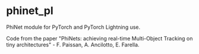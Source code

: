 # phinet_pl
PhiNet module for PyTorch and PyTorch Lightning use.

Code from the paper "PhiNets: achieving real-time Multi-Object Tracking on tiny architectures" - F. Paissan, A. Ancilotto, E. Farella.
